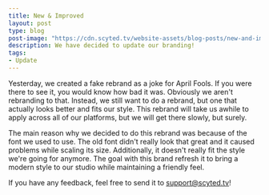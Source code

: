 ```yaml
---
title: New & Improved
layout: post
type: blog
post-image: "https://cdn.scyted.tv/website-assets/blog-posts/new-and-improved.jpg"
description: We have decided to update our branding!
tags:
- Update
---
```


Yesterday, we created a fake rebrand as a joke for April Fools. If you were there to see it, you would know how bad it was. Obviously we aren't rebranding to that. Instead, we still want to do a rebrand, but one that actually looks better and fits our style. This rebrand will take us awhile to apply across all of our platforms, but we will get there slowly, but surely.

The main reason why we decided to do this rebrand was because of the font we used to use. The old font didn't really look that great and it caused problems while scaling its size. Additionally, it doesn't really fit the style we're going for anymore. The goal with this brand refresh it to bring a modern style to our studio while maintaining a friendly feel.

If you have any feedback, feel free to send it to [support@scyted.tv](mailto:support@scyted.tv)!
